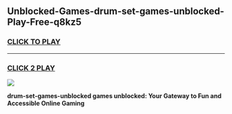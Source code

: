 
## Unblocked-Games-drum-set-games-unblocked-Play-Free-q8kz5
<h3>
<a href="https://premium76.site?title=drum-set-games-unblocked&ref=18A">CLICK TO PLAY</a></h3>
<hr>

<h3>
<a href="https://premium76.site?title=drum-set-games-unblocked&ref=18A">CLICK 2 PLAY</a>
  
</h3>

<a href="https://premium76.site?title=drum-set-games-unblocked&ref=18A"><img src="https://clearcache.store/games.png"></a>


**drum-set-games-unblocked games unblocked: Your Gateway to Fun and Accessible Online Gaming**
